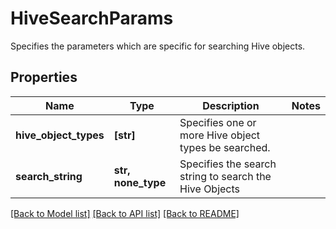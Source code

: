 # HiveSearchParams

Specifies the parameters which are specific for searching Hive objects.

## Properties
Name | Type | Description | Notes
------------ | ------------- | ------------- | -------------
**hive_object_types** | **[str]** | Specifies one or more Hive object types be searched. | 
**search_string** | **str, none_type** | Specifies the search string to search the Hive Objects | 

[[Back to Model list]](../README.md#documentation-for-models) [[Back to API list]](../README.md#documentation-for-api-endpoints) [[Back to README]](../README.md)


